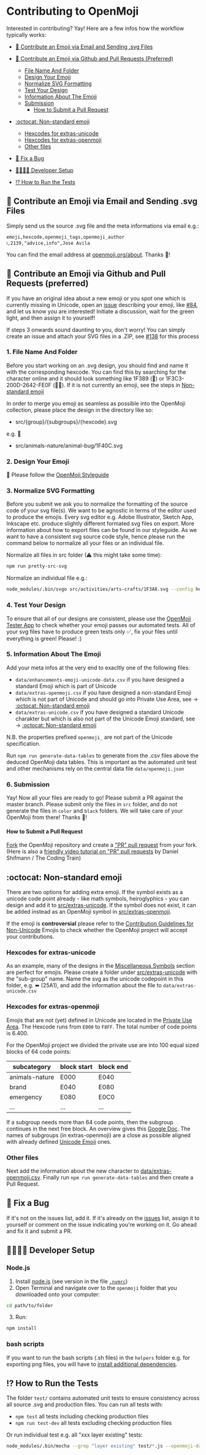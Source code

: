 Contributing to OpenMoji
========================

Interested in contributing? Yay! Here are a few infos how the workflow typically works:

* [💌 Contribute an Emoji via Email and Sending .svg Files](#-Contribute-an-Emoji-via-Email-and-Sending-svg-Files)
* [🚀 Contribute an Emoji via Github and Pull Requests (Preferred)](#-Contribute-an-Emoji-via-Github-and-Pull-Requests-preferred)
    * [File Name And Folder](#1-File-Name-And-Folder)
    * [Design Your Emoji](#2-design-your-emoji)
    * [Normalize SVG Formatting](#3-Normalize-SVG-Formatting)
    * [Test Your Design](#4-test-your-design)
    * [Information About The Emoji](#5-Information-About-The-Emoji)
    * [Submission](#6-Submission)
        * [How to Submit a Pull Request](#How-to-Submit-a-Pull-Request)
* [:octocat: Non-standard emoji](#octocat-non-standard-emoji)
    * [Hexcodes for extras-unicode](#Hexcodes-for-extras-unicode)
    * [Hexcodes for extras-openmoji](#Hexcodes-for-extras-openmoji)
    * [Other files](#Other-files)
* [🐞 Fix a Bug](#-Fix-a-Bug)

* [👩‍💻👨‍💻 Developer Setup](#-Developer-Setup)
* [⁉️ How to Run the Tests](#️-How-to-Run-the-Tests)

## 💌 Contribute an Emoji via Email and Sending .svg Files
Simply send us the source .svg file and the meta informations via email e.g.:

```csv
emoji,hexcode,openmoji_tags,openmoji_author
ℹ️,2139,"advice,info",Jose Avila
```

You can find the email address at [openmoji.org/about](http://openmoji.org/about/#contact). Thanks 🙏!


## 🚀 Contribute an Emoji via Github and Pull Requests (preferred)
If you have an original idea about a new emoji or you spot one which is currently missing in Unicode, open an [issue](https://github.com/hfg-gmuend/openmoji/issues) describing your emoji, like [#84](https://github.com/hfg-gmuend/openmoji/issues/84), and let us know you are interested! Initiate a discussion, wait for the green light, and then assign it to yourself!

If steps 3 onwards sound daunting to you, don't worry! You can simply create an issue and attach your SVG files in a .ZIP, see [#138](https://github.com/hfg-gmuend/openmoji/issues/138) for this process

### 1. File Name And Folder
Before you start working on an .svg design, you should find and name it with the corresponding hexcode. You can find this by searching for the character online and it should look something like 1F389 (🎉) or 1F3C3-200D-2642-FE0F (🏃‍♂️). If it is not currently an emoji, see the steps in [Non-standard emoji](#octocat-non-standard-emoji)

In order to merge you emoji as seamless as possible into the OpenMoji collection, please place the design in the directory like so:

* src/{group}/{subgroups}/{hexcode}.svg

e.g. 🐌

* src/animals-nature/animal-bug/1F40C.svg

### 2. Design Your Emoji

🙏 Please follow the [OpenMoji Styleguide](http://openmoji.org/styleguide)


### 3. Normalize SVG Formatting

Before you submit we ask you to normalize the formatting of the source code of your svg file(s). We want to be agnostic in terms of the editor used to produce the emojis. Every svg editor e.g. Adobe Illustrator, Sketch App, Inkscape etc. produce slightly different formated svg files on export. More information about how to export files can be found in our styleguide. As we want to have a consistent svg source code style, hence please run the command below to normalize all your files or an individual file.

Normalize all files in src folder (⚠ this might take some time):

```bash
npm run pretty-src-svg
```

Normalize an individual file e.g.:

```bash
node_modules/.bin/svgo src/activities/arts-crafts/1F3A8.svg --config helpers/beautify-svg.yml
```

### 4. Test Your Design

To ensure that all of our designs are consistent, please use the [OpenMoji Tester App](https://openmoji-tester.glitch.me/) to check whether your emoji passes our automated tests. All of your svg files have to produce green tests only ✅, fix your files until everything is green! Please! :)

### 5. Information About The Emoji

Add your meta infos at the very end to exacltly one of the following files:

-  `data/enhancements-emoji-unicode-data.csv` if you have designed a standard Emoji which is part of Unicode
-  `data/extras-openmoji.csv` if you have designed a non-standard Emoji which is not part of Unicode and should go into Private Use Area, see → [:octocat: Non-standard emoji](#octocat-non-standard-emoji)
-  `data/extras-unicode.csv` if you have designed a standard Unicode charakter but which is also not part of the Unicode Emoji standard, see → [:octocat: Non-standard emoji](#octocat-non-standard-emoji)

N.B. the properties prefixed `openmoji_` are not part of the Unicode specification.

Run `npm run generate-data-tables` to generate from the .csv files above the deduced OpenMoji data tables. This is important as the automated unit test and other mechanisms rely on the central data file `data/openmoji.json`

### 6. Submission

Yay! Now all your files are ready to go! Please submit a PR against the master branch. Please submit only the files in `src` folder, and do not generate the files in `color` and `black` folders. We will take care of your OpenMoji from there! Thanks 🙏!

#### How to Submit a Pull Request

[Fork](https://help.github.com/articles/fork-a-repo/) the OpenMoji repository and create a ["PR" pull request](https://help.github.com/articles/creating-a-pull-request-from-a-fork/) from your fork. (Here is also a [friendly video tutorial on "PR" pull requests](https://www.youtube.com/watch?v=_NrSWLQsDL4) by Daniel Shifmann / The Coding Train)

## :octocat: Non-standard emoji

There are two options for adding extra emoji. If the symbol exists as a unicode code point already - like math symbols, heiroglyphics - you can design and add it to [src/extras-unicode](src/extras-unicode). If the symbol does not exist, it can be added instead as an OpenMoji symbol in [src/extras-openmoji](src/extras-openmoji).

If the emoji is **controversial** please refer to the [Contribution Guidelines for Non-Unicode](CODE_OF_CONDUCT.md#Contribution-Guidelines-for-Non-Unicode-Emojis) Emojis to check whether the OpenMoji project will accept your contributions.

### Hexcodes for extras-unicode

As an example, many of the designs in the [Miscellaneous Symbols](https://jrgraphix.net/r/Unicode/2600-26FF) section are perfect for emojis. Please create a folder under [src/extras-unicode](src/extras-unicode) with the "sub-group" name. Name the svg as the unicode codepoint in this folder, e.g. ⬌ (25A1), and add the information about the file to `data/extras-unicode.csv`

### Hexcodes for extras-openmoji

Emojis that are not (yet) defined in Unicode are located in the [Private Use Area](https://en.wikipedia.org/wiki/Private_Use_Areas). The Hexcode runs from `E000` to `F8FF`. The total number of code points is 6.400.

For the OpenMoji project we divided the private use are into 100 equal sized blocks of 64 code points:


| subcategory    | block start | block end |
|----------------|-------------|-----------|
| animals-nature | E000        | E040      |
| brand          | E040        | E080      |
| emergency      | E080        | E0C0      |
| …              | …           | …         |

If a subgroup needs more than 64 code points, then the subgroup continues in the next free block. An overview gives this [Google Doc](https://docs.google.com/spreadsheets/d/1xq4uJshm3eHi8BfqMlvWdXfansNugto1XJjPFbBCnV4/edit?usp=sharing). The names of subgroups (in extras-openmoji) are a close as possible aligned with already defined [Unicode Emoji](https://unicode.org/Public/emoji/12.0/emoji-test.txt) ones.

### Other files

Next add the information about the new character to [data/extras-openmoji.csv](data/extras-openmoji.csv). Finally run `npm run generate-data-tables` and then create a Pull Request.

## 🐞 Fix a Bug
If it's not on the issues list, add it. If it's already on the [issues](https://github.com/hfg-gmuend/openmoji/issues) list, assign it to yourself or comment on the issue indicating you're working on it. Go ahead and fix it and submit a PR.

## 👩‍💻👨‍💻 Developer Setup

### Node.js

1. Install [node.js](https://nodejs.org) (see version in the file [`.nvmrc`](https://github.com/hfg-gmuend/openmoji/blob/master/.nvmrc#L1))
2. Open Terminal and navigate over to the `openmoji` folder that you downloaded onto your computer:

```bash
cd path/to/folder
```

3. Run:

```bash
npm install
```

### bash scripts

If you want to run the bash scripts  (.sh files) in the `helpers` folder e.g. for exporting png files, you will have to [install additional dependencies](https://github.com/hfg-gmuend/openmoji/tree/master/helpers#additional-dependencies).

## ⁉️ How to Run the Tests

The folder `test/` contains automated unit tests to ensure consistency across all source .svg and production files. You can run all tests with:

- `npm test` all tests including checking production files
- `npm run test-dev` all tests excluding checking production files

Or run individual test e.g. all "xxx layer existing" tests:

```bash
node_modules/.bin/mocha --grep "layer existing" test/*.js --openmoji-data-json $PWD/data/openmoji.json --openmoji-src-folder $PWD/src
```
